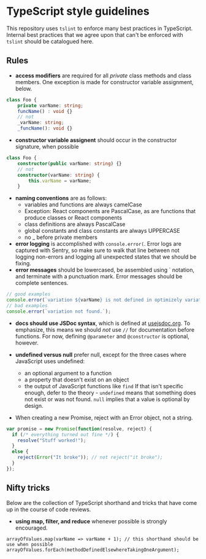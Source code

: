 TypeScript style guidelines
=====
This repository uses `tslint` to enforce many best practices in TypeScript.
Internal best practices that we agree upon that can't be enforced with `tslint` should be catalogued here.

## Rules

* **access modifiers** are required for all _private_ class methods and class members. One exception is made for constructor variable assignment, below.
```TypeScript
class Foo {
    private varName: string;
    funcName() : void {}
    // not
    _varName: string;
    _funcName(): void {}
```
* **constructor variable assignent** should occur in the constructor signature, when possible
```TypeScript
class Foo {
    constructor(public varName: string) {}
    // not
    constructor(varName: string) {
        this.varName = varName;
    }
```
* **naming conventions** are as follows:
    * variables and functions are always camelCase
    * Exception: React components are PascalCase, as are functions that produce classes or React components
    * class definitions are always PascalCase
    * global constants and class constants are always UPPERCASE
    * no _ before private members
* **error logging** is accomplished with `console.error(`. Error logs are captured with Sentry, so make sure to walk that line between not logging non-errors and logging all unexpected states that we should be fixing.
* **error messages** should be lowercased, be assembled using \` notation, and terminate with a punctuation mark. Error messages should be complete sentences.
```TypeScript
// good examples
console.error(`variation ${varName} is not defined in optimizely variation list. variation list: ${varList.toString()}.`);
// bad examples
console.error(`variation not found.`);
```
* **docs should use JSDoc syntax**, which is defined at [usejsdoc.org](http://usejsdoc.org/about-getting-started.html). To emphasize, this means we should _not_ use `//` for documentation before functions. For now, defining `@parameter` and `@constructor` is optional, however.
* **undefined versus null** prefer null, except for the three cases where JavaScript uses undefined:
    * an optional argument to a function
    * a property that doesn't exist on an object
    * the output of JavaScript functions like `find`
If that isn't specific enough, defer to the theory - `undefined` means that something does not exist or was not found. `null` implies that a value is optional by design.

* When creating a new Promise, reject with an Error object, not a string.
```TypeScript
var promise = new Promise(function(resolve, reject) {
  if (/* everything turned out fine */) {
    resolve("Stuff worked!");
  }
  else {
    reject(Error("It broke")); // not reject("it broke");
  }
});
```

## Nifty tricks

Below are the collection of TypeScript shorthand and tricks that have come up in the course of code reviews.

* **using map, filter, and reduce** whenever possible is strongly encouraged.
```
arrayOfValues.map(varName => varName + 1); // this shorthand should be use when possible
arrayOfValues.forEach(methodDefinedElsewhereTakingOneArgument);
```
